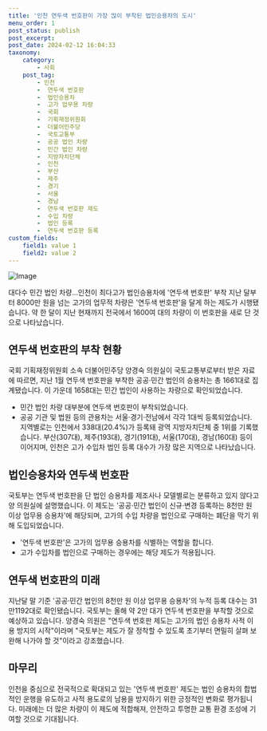 ```yaml
---
title: '인천 연두색 번호판이 가장 많이 부착된 법인승용차의 도시'
menu_order: 1
post_status: publish
post_excerpt: 
post_date: 2024-02-12 16:04:33
taxonomy:
    category:
        - 사회
    post_tag:
        - 인천
        -  연두색 번호판
        -  법인승용차
        -  고가 업무용 차량
        -  국회
        -  기획재정위원회
        -  더불어민주당
        -  국토교통부
        -  공공 법인 차량
        -  민간 법인 차량
        -  지방자치단체
        -  인천
        -  부산
        -  제주
        -  경기
        -  서울
        -  경남
        -  연두색 번호판 제도
        -  수입 차량
        -  법인 등록
        -  연두색 번호판 등록
custom_fields:
    field1: value 1
    field2: value 2
---
```


![Image](https://imgnews.pstatic.net/image/057/2024/02/12/0001798751_001_20240212112701134.jpg?type=w647)

대다수 민간 법인 차량...인천이 최다고가 법인승용차에 '연두색 번호판' 부착
지난 달부터 8000만 원을 넘는 고가의 업무적 차량은 '연두색 번호판'을 달게 하는 제도가 시행됐습니다. 약 한 달이 지난 현재까지 전국에서 1600여 대의 차량이 이 번호판을 새로 단 것으로 나타났습니다.
## 연두색 번호판의 부착 현황
국회 기획재정위원회 소속 더불어민주당 양경숙 의원실이 국토교통부로부터 받은 자료에 따르면, 지난 1월 연두색 번호판을 부착한 공공·민간 법인의 승용차는 총 1661대로 집계됐습니다. 이 가운데 1658대는 민간 법인이 사용하는 차량으로 확인되었습니다.
- 민간 법인 차량 대부분에 연두색 번호판이 부착되었습니다.
- 공공 기관 및 법원 등의 관용차는 서울·경기·전남에서 각각 1대씩 등록되었습니다.
지역별로는 인천에서 338대(20.4%)가 등록돼 광역 지방자치단체 중 1위를 기록했습니다. 부산(307대), 제주(193대), 경기(191대), 서울(170대), 경남(160대) 등이 이어지며, 인천은 고가 수입차 법인 등록 대수가 가장 많은 지역으로 나타났습니다.
## 법인승용차와 연두색 번호판
국토부는 연두색 번호판을 단 법인 승용차를 제조사나 모델별로는 분류하고 있지 않다고 양 의원실에 설명했습니다. 이 제도는 '공공·민간 법인이 신규·변경 등록하는 8천만 원 이상 업무용 승용차'에 해당되며, 고가의 수입 차량을 법인으로 구매하는 폐단을 막기 위해 도입되었습니다.
- '연두색 번호판'은 고가의 업무용 승용차를 식별하는 역할을 합니다.
- 고가 수입차를 법인으로 구매하는 경우에는 해당 제도가 적용됩니다.
## 연두색 번호판의 미래
지난달 말 기준 '공공·민간 법인의 8천만 원 이상 업무용 승용차'의 누적 등록 대수는 31만1192대로 확인됐습니다. 국토부는 올해 약 2만 대가 연두색 번호판을 부착할 것으로 예상하고 있습니다.
양경숙 의원은 "연두색 번호판 제도는 고가의 법인 승용차 사적 이용 방지의 시작"이라며 "국토부는 제도가 잘 정착할 수 있도록 초기부터 면밀히 살펴 보완해 나가야 할 것"이라고 강조했습니다.
## 마무리
인천을 중심으로 전국적으로 확대되고 있는 '연두색 번호판' 제도는 법인 승용차의 합법적인 운행을 유도하고 사적 용도로의 남용을 방지하기 위한 긍정적인 변화로 평가됩니다. 미래에는 더 많은 차량이 이 제도에 적합해져, 안전하고 투명한 교통 환경 조성에 기여할 것으로 기대됩니다.
